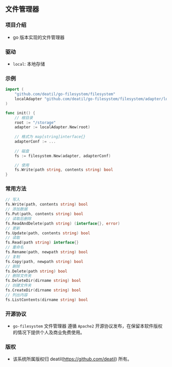 ## 文件管理器


### 项目介绍

*  go 版本实现的文件管理器


### 驱动

*  `local`: 本地存储


### 示例

~~~go
import (
    "github.com/deatil/go-filesystem/filesystem"
    localAdapter "github.com/deatil/go-filesystem/filesystem/adapter/local"
)

func init() {
    // 根目录
    root := "/storage"
    adapter := localAdapter.New(root)
    
    // 格式为 map[string]interface{}
    adapterConf := ...
    
    // 磁盘
    fs := filesystem.New(adapter, adapterConf)

    // 使用
    fs.Write(path string, contents string) bool
}
~~~


### 常用方法

~~~go
// 写入
fs.Write(path, contents string) bool
// 添加数据
fs.Put(path, contents string) bool
// 读取后删除
fs.ReadAndDelete(path string) (interface{}, error)
// 更新
fs.Update(path, contents string) bool
// 读取
fs.Read(path string) interface{}
// 重命名
fs.Rename(path, newpath string) bool
// 复制
fs.Copy(path, newpath string) bool
// 删除
fs.Delete(path string) bool
// 删除文件夹
fs.DeleteDir(dirname string) bool
// 创建文件夹
fs.CreateDir(dirname string) bool
// 列出内容
fs.ListContents(dirname string) bool
~~~


### 开源协议

*  `go-filesystem` 文件管理器 遵循 `Apache2` 开源协议发布，在保留本软件版权的情况下提供个人及商业免费使用。


### 版权

*  该系统所属版权归 deatil(https://github.com/deatil) 所有。
